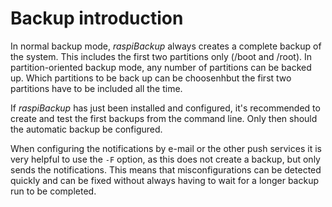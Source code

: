 # Backup introduction

In normal backup mode, *raspiBackup* always creates a complete backup of the system. 
This includes the first two partitions only (/boot and /root).
In partition-oriented backup mode, any number of partitions can be backed up. 
Which partitions to be back up can be choosenhbut the first two partitions have to be 
included all the time.

If *raspiBackup* has just been installed and configured, it's recommended
to create and test the first backups from the command line.
Only then should the automatic backup be configured.

When configuring the notifications by e-mail or the other push services
it is very helpful to use the `-F` option, as this does not create a backup, but only sends the notifications.
This means that misconfigurations can be detected quickly and
can be fixed without always having to wait for a longer backup run to be completed.

[.status]: translated
